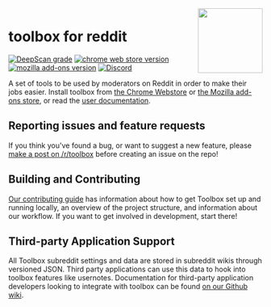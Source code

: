 <img align="right" width="128" src="extension/data/images/icon256.png">

# toolbox for reddit

[![DeepScan grade](https://deepscan.io/api/teams/5774/projects/7592/branches/79819/badge/grade.svg)](https://deepscan.io/dashboard#view=project&tid=5774&pid=7592&bid=79819)
[![chrome web store version](https://img.shields.io/chrome-web-store/v/jhjpjhhkcbkmgdkahnckfboefnkgghpo?logo=googlechrome&logoColor=fff)][webstore]
[![mozilla add-ons version](https://img.shields.io/amo/v/reddit-moderator-toolbox?logo=firefoxbrowser&logoColor=fff)][amo]
[![Discord](https://img.shields.io/discord/535490452066009090?color=7373d7&label=discord&logo=discord&logoColor=fff)][discord]

A set of tools to be used by moderators on Reddit in order to make their jobs easier. Install toolbox from [the Chrome Webstore][webstore] or [the Mozilla add-ons store][amo], or read the [user documentation][user-docs].

## Reporting issues and feature requests

If you think you've found a bug, or want to suggest a new feature, please [make a post on /r/toolbox][post-on-reddit] before creating an issue on the repo!

## Building and Contributing

[Our contributing guide][contributing] has information about how to get Toolbox set up and running locally, an overview of the project structure, and information about our workflow. If you want to get involved in development, start there!

## Third-party Application Support

All Toolbox subreddit settings and data are stored in subreddit wikis through versioned JSON. Third party applications can use this data to hook into toolbox features like usernotes. Documentation for third-party application developers looking to integrate with toolbox can be found [on our Github wiki][third-party-docs].

[webstore]: https://chrome.google.com/webstore/detail/moderator-toolbox-for-red/jhjpjhhkcbkmgdkahnckfboefnkgghpo
[amo]: https://addons.mozilla.org/en-US/firefox/addon/reddit-moderator-toolbox/
[edge-store]: https://microsoftedge.microsoft.com/addons/detail/moderator-toolbox-for-red/nolhfmoadpbgfeonfnjlcfmhhkmdlfcl
[discord]: https://discord.gg/8fGCykQ
[post-on-reddit]: https://new.reddit.com/r/toolbox/submit?text=true
[user-docs]: https://www.reddit.com/r/toolbox/w/docs
[nodejs]: https://nodejs.org/
[contributing]: /CONTRIBUTING.md
[third-party-docs]: https://github.com/toolbox-team/reddit-moderator-toolbox/wiki/Subreddit-Wikis
[saucelabs]: https://saucelabs.com
